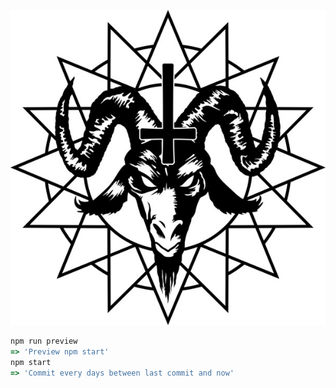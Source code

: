 <p align="center"><img src ="SYMBOLOU.jpg" /></p>

```js
npm run preview
=> 'Preview npm start'
npm start
=> 'Commit every days between last commit and now'
```
